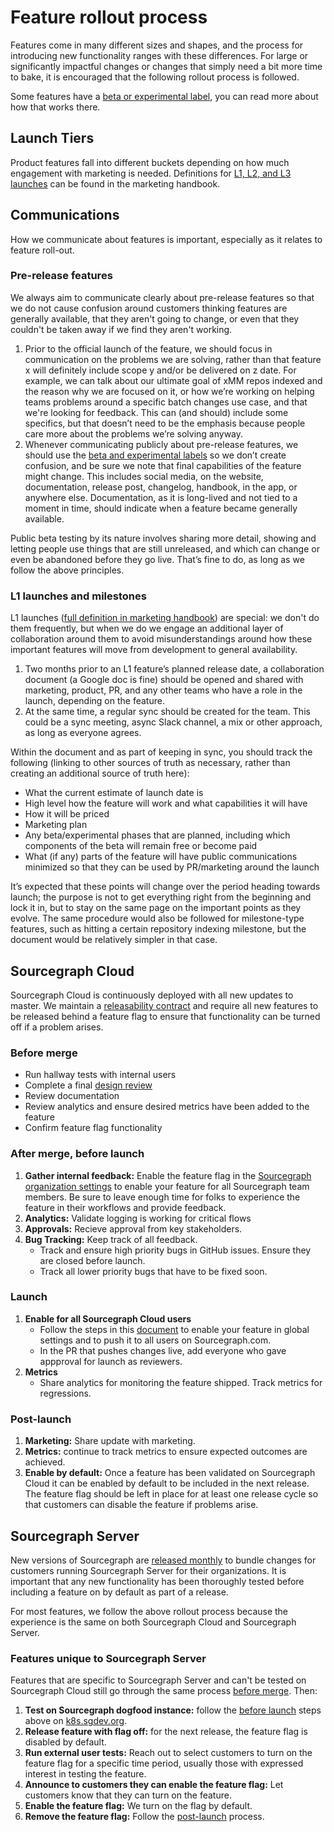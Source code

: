 # Feature rollout process

Features come in many different sizes and shapes, and the process for introducing new functionality ranges with these differences. For large or significantly impactful changes or changes that simply need a bit more time to bake, it is encouraged that the following rollout process is followed.

Some features have a [beta or experimental label](../beta_and_experimental_feature_labels.md), you can read more about how that works there.

## Launch Tiers

Product features fall into different buckets depending on how much engagement with marketing is needed. Definitions for [L1, L2, and L3 launches](../../marketing/product-marketing/marketing_launch_tiers.md) can be found in the marketing handbook.

## Communications

How we communicate about features is important, especially as it relates to feature roll-out.

### Pre-release features

We always aim to communicate clearly about pre-release features so that we do not cause confusion around customers thinking features are generally available, that they aren't going to change, or even that they couldn't be taken away if we find they aren't working.

1. Prior to the official launch of the feature, we should focus in communication on the problems we are solving, rather than that feature x will definitely include scope y and/or be delivered on z date. For example, we can talk about our ultimate goal of xMM repos indexed and the reason why we are focused on it, or how we’re working on helping teams problems around a specific batch changes use case, and that we're looking for feedback. This can (and should) include some specifics, but that doesn’t need to be the emphasis because people care more about the problems we’re solving anyway.
1. Whenever communicating publicly about pre-release features, we should use the [beta and experimental labels](../beta_and_experimental_feature_labels.md) so we don’t create confusion, and be sure we note that final capabilities of the feature might change. This includes social media, on the website, documentation, release post, changelog, handbook, in the app, or anywhere else. Documentation, as it is long-lived and not tied to a moment in time, should indicate when a feature became generally available.

Public beta testing by its nature involves sharing more detail, showing and letting people use things that are still unreleased, and which can change or even be abandoned before they go live. That’s fine to do, as long as we follow the above principles.

### L1 launches and milestones

L1 launches ([full definition in marketing handbook](../../marketing/product-marketing/marketing_launch_tiers#l1-launch)) are special: we don't do them frequently, but when we do we engage an additional layer of collaboration around them to avoid misunderstandings around how these important features will move from development to general availability.

1. Two months prior to an L1 feature’s planned release date, a collaboration document (a Google doc is fine) should be opened and shared with marketing, product, PR, and any other teams who have a role in the launch, depending on the feature.
1. At the same time, a regular sync should be created for the team. This could be a sync meeting, async Slack channel, a mix or other approach, as long as everyone agrees.

Within the document and as part of keeping in sync, you should track the following (linking to other sources of truth as necessary, rather than creating an additional source of truth here):

- What the current estimate of launch date is
- High level how the feature will work and what capabilities it will have
- How it will be priced
- Marketing plan
- Any beta/experimental phases that are planned, including which components of the beta will remain free or become paid
- What (if any) parts of the feature will have public communications minimized so that they can be used by PR/marketing around the launch

It’s expected that these points will change over the period heading towards launch; the purpose is not to get everything right from the beginning and lock it in, but to stay on the same page on the important points as they evolve. The same procedure would also be followed for milestone-type features, such as hitting a certain repository indexing milestone, but the document would be relatively simpler in that case.

## Sourcegraph Cloud

Sourcegraph Cloud is continuously deployed with all new updates to master. We maintain a [releasability contract](../../engineering/continuous_releasability.md) and require all new features to be released behind a feature flag to ensure that functionality can be turned off if a problem arises.

### Before merge

- Run hallway tests with internal users
- Complete a final [design review](../design/design_process.md#final-review)
- Review documentation
- Review analytics and ensure desired metrics have been added to the feature
- Confirm feature flag functionality

### After merge, before launch

1. **Gather internal feedback:** Enable the feature flag in the [Sourcegraph organization settings](https://sourcegraph.com/organizations/sourcegraph/settings) to enable your feature for all Sourcegraph team members. Be sure to leave enough time for folks to experience the feature in their workflows and provide feedback.
1. **Analytics:** Validate logging is working for critical flows
1. **Approvals:** Recieve approval from key stakeholders.
1. **Bug Tracking:** Keep track of all feedback.
   - Track and ensure high priority bugs in GitHub issues. Ensure they are closed before launch.
   - Track all lower priority bugs that have to be fixed soon.

### Launch

1. **Enable for all Sourcegraph Cloud users**
   - Follow the steps in this [document](../../engineering/distribution/update_sourcegraph_website.md) to enable your feature in global settings and to push it to all users on Sourcegraph.com.
   - In the PR that pushes changes live, add everyone who gave appproval for launch as reviewers.
1. **Metrics**
   - Share analytics for monitoring the feature shipped. Track metrics for regressions.

### Post-launch

1. **Marketing:** Share update with marketing.
1. **Metrics:** continue to track metrics to ensure expected outcomes are achieved.
1. **Enable by default:** Once a feature has been validated on Sourcegraph Cloud it can be enabled by default to be included in the next release. The feature flag should be left in place for at least one release cycle so that customers can disable the feature if problems arise.

## Sourcegraph Server

New versions of Sourcegraph are [released monthly](../../engineering/releases/index.md#releases-are-monthly) to bundle changes for customers running Sourcegraph Server for their organizations. It is important that any new functionality has been thoroughly tested before including a feature on by default as part of a release.

For most features, we follow the above rollout process because the experience is the same on both Sourcegraph Cloud and Sourcegraph Server.

### Features unique to Sourcegraph Server

Features that are specific to Sourcegraph Server and can't be tested on Sourcegraph Cloud still go through the same process [before merge](#before-merge). Then:

1. **Test on Sourcegraph dogfood instance:** follow the [before launch](#after-merge-before-launch) steps above on [k8s.sgdev.org](../../engineering/deployments/index.md#k8s-sgdev-org).
1. **Release feature with flag off:** for the next release, the feature flag is disabled by default.
1. **Run external user tests:** Reach out to select customers to turn on the feature flag for a specific time period, usually those with expressed interest in testing the feature.
1. **Announce to customers they can enable the feature flag:** Let customers know that they can turn on the feature.
1. **Enable the feature flag:** We turn on the flag by default.
1. **Remove the feature flag:** Follow the [post-launch](#post-launch) process.
